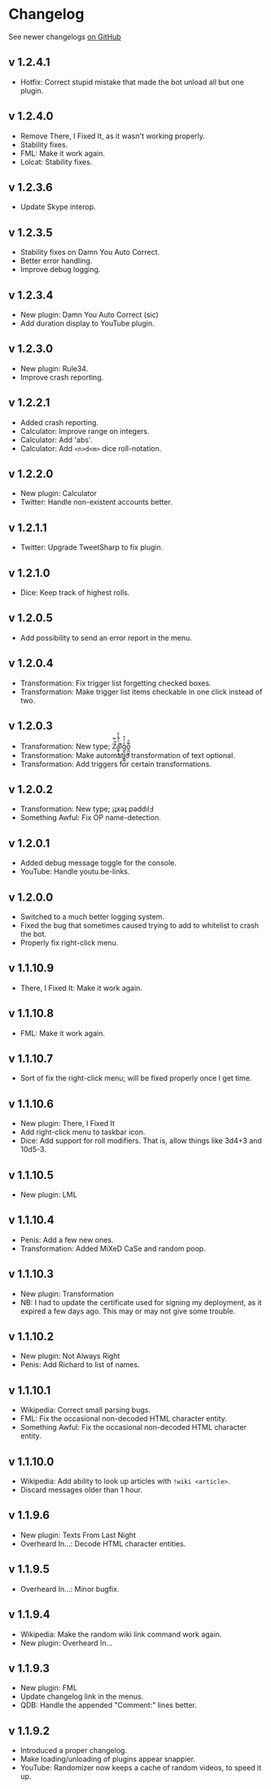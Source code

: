 # Changelog #

See newer changelogs [on GitHub](https://github.com/Eckankar/dynamicskypebot/wiki/Changelog)

## v 1.2.4.1 ##
  * Hotfix: Correct stupid mistake that made the bot unload all but one plugin.

## v 1.2.4.0 ##
  * Remove There, I Fixed It, as it wasn't working properly.
  * Stability fixes.
  * FML: Make it work again.
  * Lolcat: Stability fixes.

## v 1.2.3.6 ##
  * Update Skype interop.

## v 1.2.3.5 ##
  * Stability fixes on Damn You Auto Correct.
  * Better error handling.
  * Improve debug logging.

## v 1.2.3.4 ##
  * New plugin: Damn You Auto Correct (sic)
  * Add duration display to YouTube plugin.

## v 1.2.3.0 ##
  * New plugin: Rule34.
  * Improve crash reporting.

## v 1.2.2.1 ##
  * Added crash reporting.
  * Calculator: Improve range on integers.
  * Calculator: Add 'abs'.
  * Calculator: Add `<n>d<m>` dice roll-notation.

## v 1.2.2.0 ##
  * New plugin: Calculator
  * Twitter: Handle non-existent accounts better.

## v 1.2.1.1 ##
  * Twitter: Upgrade TweetSharp to fix plugin.

## v 1.2.1.0 ##
  * Dice: Keep track of highest rolls.

## v 1.2.0.5 ##
  * Add possibility to send an error report in the menu.

## v 1.2.0.4 ##
  * Transformation: Fix trigger list forgetting checked boxes.
  * Transformation: Make trigger list items checkable in one click instead of two.

## v 1.2.0.3 ##
  * Transformation: New type; Z̈̇̿̚a͖̟̝͔ͥ̓͌͛̀ͧͅl͌g͔̦͎̦̝͇̲̒ͭ̉͒o̭̪̫̰̪̗̅̅̊
  * Transformation: Make automatic transformation of text optional.
  * Transformation: Add triggers for certain transformations.

## v 1.2.0.2 ##
  * Transformation: New type; ¡ʇxǝʇ pǝddılℲ
  * Something Awful: Fix OP name-detection.

## v 1.2.0.1 ##
  * Added debug message toggle for the console.
  * YouTube: Handle youtu.be-links.

## v 1.2.0.0 ##
  * Switched to a much better logging system.
  * Fixed the bug that sometimes caused trying to add to whitelist to crash the bot.
  * Properly fix right-click menu.

## v 1.1.10.9 ##
  * There, I Fixed It: Make it work again.

## v 1.1.10.8 ##
  * FML: Make it work again.

## v 1.1.10.7 ##
  * Sort of fix the right-click menu; will be fixed properly once I get time.

## v 1.1.10.6 ##
  * New plugin: There, I Fixed It
  * Add right-click menu to taskbar icon.
  * Dice: Add support for roll modifiers. That is, allow things like 3d4+3 and 10d5-3.

## v 1.1.10.5 ##
  * New plugin: LML

## v 1.1.10.4 ##
  * Penis: Add a few new ones.
  * Transformation: Added MiXeD CaSe and random poop.

## v 1.1.10.3 ##
  * New plugin: Transformation
  * NB: I had to update the certificate used for signing my deployment, as it expired a few days ago. This may or may not give some trouble.

## v 1.1.10.2 ##
  * New plugin: Not Always Right
  * Penis: Add Richard to list of names.

## v 1.1.10.1 ##
  * Wikipedia: Correct small parsing bugs.
  * FML: Fix the occasional non-decoded HTML character entity.
  * Something Awful: Fix the occasional non-decoded HTML character entity.

## v 1.1.10.0 ##
  * Wikipedia: Add ability to look up articles with `!wiki <article>`.
  * Discard messages older than 1 hour.

## v 1.1.9.6 ##
  * New plugin: Texts From Last Night
  * Overheard In...: Decode HTML character entities.

## v 1.1.9.5 ##
  * Overheard In...: Minor bugfix.

## v 1.1.9.4 ##
  * Wikipedia: Make the random wiki link command work again.
  * New plugin: Overheard In...

## v 1.1.9.3 ##
  * New plugin: FML
  * Update changelog link in the menus.
  * QDB: Handle the appended "Comment:" lines better.

## v 1.1.9.2 ##
  * Introduced a proper changelog.
  * Make loading/unloading of plugins appear snappier.
  * YouTube: Randomizer now keeps a cache of random videos, to speed it up.
